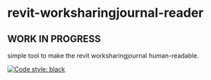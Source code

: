 # revit-worksharingjournal-reader

## WORK IN PROGRESS

simple tool to make the revit worksharingjournal human-readable.

[![Code style: black](https://img.shields.io/badge/code%20style-black-000000.svg)](https://github.com/psf/black)